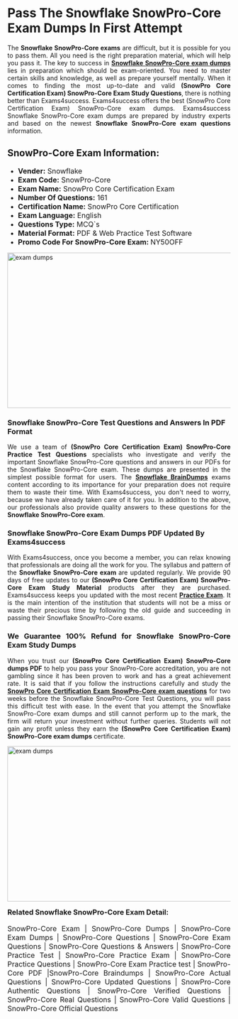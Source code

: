 <h1><strong><strong>Pass The Snowflake SnowPro-Core Exam Dumps In First Attempt</strong></strong></h1> <p style="text-align:justify">The <strong>Snowflake SnowPro-Core exams</strong> are difficult, but it is possible for you to pass them. All you need is the right preparation material, which will help you pass it. The key to success in <a href="https://www.exams4success.com/snowflake/snowpro-core-pdf-exam-dumps"><strong>Snowflake SnowPro-Core exam dumps</strong></a> lies in preparation which should be exam-oriented. You need to master certain skills and knowledge, as well as prepare yourself mentally. When it comes to finding the most up-to-date and valid <strong>(SnowPro Core Certification Exam) SnowPro-Core Exam Study Questions</strong>, there is nothing better than Exams4success. Exams4success offers the best (SnowPro Core Certification Exam) SnowPro-Core exam dumps. Exams4success Snowflake SnowPro-Core exam dumps are prepared by industry experts and based on the newest <strong>Snowflake SnowPro-Core exam questions</strong> information.</p> <h2><strong><strong>SnowPro-Core Exam Information:</strong></strong></h2> <ul> <li><span style="font-size:16px"><strong>Vender:</strong> Snowflake</span></li> <li><span style="font-size:16px"><strong>Exam Code:</strong> SnowPro-Core</span></li> <li><span style="font-size:16px"><strong>Exam Name:</strong> SnowPro Core Certification Exam</span></li> <li><span style="font-size:16px"><strong>Number Of Questions:</strong> 161</span></li> <li><span style="font-size:16px"><strong>Certification Name:</strong> SnowPro Core Certification</span></li> <li><span style="font-size:16px"><strong>Exam Language:</strong> English</span></li> <li><span style="font-size:16px"><strong>Questions Type:</strong> MCQ`s</span></li> <li><span style="font-size:16px"><strong>Material Format:</strong> PDF & Web Practice Test Software</span></li> <li><span style="font-size:16px"><strong>Promo Code For SnowPro-Core Exam: </strong>NY50OFF</span></li> </ul> <p><a href="https://www.exams4success.com/snowflake/snowpro-core-pdf-exam-dumps" rel="no-follow"><img alt="exam dumps" src="https://www.certcollections.com/uploads/content/infrist1.png" style="height:350px; width:750px" /></a></p> <h3><strong>Snowflake SnowPro-Core Test Questions and Answers In PDF Format</strong></h3> <p style="text-align:justify">We use a team of <strong>(SnowPro Core Certification Exam) SnowPro-Core Practice Test Questions</strong> specialists who investigate and verify the important Snowflake SnowPro-Core questions and answers in our PDFs for the Snowflake SnowPro-Core exam. These dumps are presented in the simplest possible format for users. The <a href="https://www.exams4success.com/snowflake-exam-dumps"><strong>Snowflake BrainDumps</strong></a> exams content according to its importance for your preparation does not require them to waste their time. With Exams4success, you don't need to worry, because we have already taken care of it for you. In addition to the above, our professionals also provide quality answers to these questions for the<strong> Snowflake SnowPro-Core exam</strong>.</p> <h3><strong> Snowflake SnowPro-Core Exam Dumps PDF Updated By Exams4success</strong></h3> <p style="text-align:justify">With Exams4success, once you become a member, you can relax knowing that professionals are doing all the work for you. The syllabus and pattern of the <strong>Snowflake SnowPro-Core exam </strong>are updated regularly. We provide 90 days of free updates to our <strong>(SnowPro Core Certification Exam) SnowPro-Core Exam Study Material</strong> products after they are purchased. Exams4success keeps you updated with the most recent <a href="https://www.exams4success.com/"><strong>Practice Exam</strong></a>. It is the main intention of the institution that students will not be a miss or waste their precious time by following the old guide and succeeding in passing their Snowflake SnowPro-Core exams.</p> <h3 style="text-align:justify"><strong>We Guarantee 100% Refund for Snowflake SnowPro-Core Exam Study Dumps</strong></h3> <p style="text-align:justify">When you trust our <strong>(SnowPro Core Certification Exam) SnowPro-Core dumps PDF</strong> to help you pass your SnowPro-Core accreditation, you are not gambling since it has been proven to work and has a great achievement rate. It is said that if you follow the instructions carefully and study the <a href="https://www.exams4success.com/snowflake/snowpro-core-pdf-exam-dumps"><strong>SnowPro Core Certification Exam SnowPro-Core exam questions</strong></a> for two weeks before the Snowflake SnowPro-Core Test Questions, you will pass this difficult test with ease. In the event that you attempt the Snowflake SnowPro-Core exam dumps and still cannot perform up to the mark, the firm will return your investment without further queries. Students will not gain any profit unless they earn the <strong>(SnowPro Core Certification Exam) SnowPro-Core exam dumps</strong> certificate.</p> <p style="text-align:justify"><a href="https://www.exams4success.com/snowflake/snowpro-core-pdf-exam-dumps" rel="no-follow"><img alt="exam dumps" src="https://www.certcollections.com/uploads/content/free_demo1.png" style="height:350px; width:750px" /></a></p> <p style="text-align:justify"><span style="font-size:16px"><strong>Related Snowflake SnowPro-Core Exam Detail:</strong></span><br /> <br /> <span style="font-size:16px">SnowPro-Core Exam | SnowPro-Core Dumps | SnowPro-Core Exam Dumps | SnowPro-Core Questions | SnowPro-Core Exam Questions | SnowPro-Core Questions & Answers | SnowPro-Core Practice Test | SnowPro-Core Practice Exam | SnowPro-Core Practice Questions | SnowPro-Core Exam Practice test | SnowPro-Core PDF |SnowPro-Core Braindumps | SnowPro-Core Actual Questions | SnowPro-Core Updated Questions | SnowPro-Core Authentic Questions | SnowPro-Core Verified Questions | SnowPro-Core Real Questions | SnowPro-Core Valid Questions | SnowPro-Core Official Questions</span></p>
